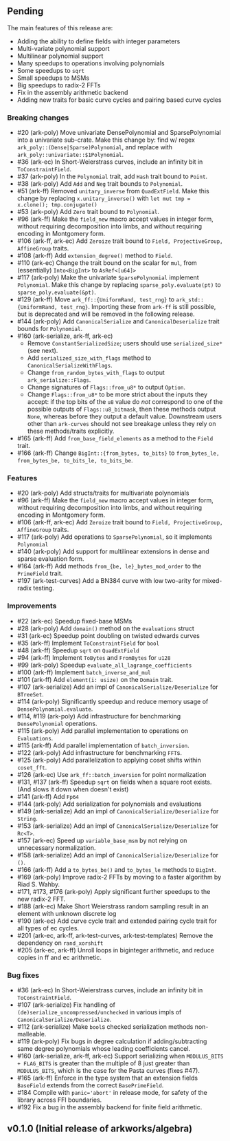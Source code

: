 ## Pending

The main features of this release are:

- Adding the ability to define fields with integer parameters
- Multi-variate polynomial support
- Multilinear polynomial support
- Many speedups to operations involving polynomials
- Some speedups to `sqrt`
- Small speedups to MSMs
- Big speedups to radix-2 FFTs
- Fix in the assembly arithmetic backend
- Adding new traits for basic curve cycles and pairing based curve cycles 

### Breaking changes
- #20 (ark-poly) Move univariate DensePolynomial and SparsePolynomial into a 
    univariate sub-crate. Make this change by:
    find w/ regex `ark_poly::(Dense|Sparse)Polynomial`, and replace with `ark_poly::univariate::$1Polynomial`.
- #36 (ark-ec) In Short-Weierstrass curves, include an infinity bit in `ToConstraintField`.
- #37 (ark-poly) In the `Polynomial` trait, add `Hash` trait bound to `Point`.
- #38 (ark-poly) Add `Add` and `Neg` trait bounds to `Polynomial`.
- #51 (ark-ff) Removed `unitary_inverse` from `QuadExtField`. Make this change by
    replacing `x.unitary_inverse()` with `let mut tmp = x.clone(); tmp.conjugate()`
- #53 (ark-poly) Add `Zero` trait bound to `Polynomial`.
- #96 (ark-ff) Make the `field_new` macro accept values in integer form, without requiring decomposition into limbs, and without requiring encoding in Montgomery form.
- #106 (ark-ff, ark-ec) Add `Zeroize` trait bound to `Field, ProjectiveGroup, AffineGroup` traits.
- #108 (ark-ff) Add `extension_degree()` method to `Field`.
- #110 (ark-ec) Change the trait bound on the scalar for `mul`, from (essentially) `Into<BigInt>` to `AsRef<[u64]>`
- #117 (ark-poly) Make the univariate `SparsePolynomial` implement `Polynomial`. Make this change
    by replacing `sparse_poly.evaluate(pt)` to `sparse_poly.evaluate(&pt)`.
- #129 (ark-ff) Move `ark_ff::{UniformRand, test_rng}` to `ark_std::{UniformRand, test_rng}`.
    Importing these from `ark-ff` is still possible, but is deprecated and will be removed in the following release.
- #144 (ark-poly) Add `CanonicalSerialize` and `CanonicalDeserialize` trait bounds for `Polynomial`.
- #160 (ark-serialize, ark-ff, ark-ec) 
  - Remove `ConstantSerializedSize`; users should use `serialized_size*` (see next).
  - Add `serialized_size_with_flags` method to `CanonicalSerializeWithFlags`. 
  - Change `from_random_bytes_with_flags` to output `ark_serialize::Flags`.
  - Change signatures of `Flags::from_u8*` to output `Option`.
  - Change `Flags::from_u8*` to be more strict about the inputs they accept: 
    if the top bits of the `u8` value do *not* correspond to one of the possible outputs of `Flags::u8_bitmask`, then these methods output `None`, whereas before they output
    a default value.
  Downstream users other than `ark-curves` should not see breakage unless they rely on these methods/traits explicitly.
- #165 (ark-ff) Add `from_base_field_elements` as a method to the `Field` trait.
- #166 (ark-ff) Change `BigInt::{from_bytes, to_bits}` to `from_bytes_le, from_bytes_be, to_bits_le, to_bits_be`.

### Features
- #20 (ark-poly) Add structs/traits for multivariate polynomials
- #96 (ark-ff) Make the `field_new` macro accept values in integer form, without requiring decomposition into limbs, and without requiring encoding in Montgomery form.
- #106 (ark-ff, ark-ec) Add `Zeroize` trait bound to `Field, ProjectiveGroup, AffineGroup` traits.
- #117 (ark-poly) Add operations to `SparsePolynomial`, so it implements `Polynomial`
- #140 (ark-poly) Add support for multilinear extensions in dense and sparse evaluation form.
- #164 (ark-ff) Add methods `from_{be, le}_bytes_mod_order` to the `PrimeField` trait.
- #197 (ark-test-curves) Add a BN384 curve with low two-arity for mixed-radix testing.

### Improvements
- #22 (ark-ec) Speedup fixed-base MSMs
- #28 (ark-poly) Add `domain()` method on the `evaluations` struct
- #31 (ark-ec) Speedup point doubling on twisted edwards curves
- #35 (ark-ff) Implement `ToConstraintField` for `bool`
- #48 (ark-ff) Speedup `sqrt` on `QuadExtField`
- #94 (ark-ff) Implement `ToBytes` and `FromBytes` for `u128`
- #99 (ark-poly) Speedup `evaluate_all_lagrange_coefficients`
- #100 (ark-ff) Implement `batch_inverse_and_mul`
- #101 (ark-ff) Add `element(i: usize)` on the `Domain` trait.
- #107 (ark-serialize) Add an impl of `CanonicalSerialize/Deserialize` for `BTreeSet`.
- #114 (ark-poly) Significantly speedup and reduce memory usage of `DensePolynomial.evaluate`.
- #114, #119 (ark-poly) Add infrastructure for benchmarking `DensePolynomial` operations.
- #115 (ark-poly) Add parallel implementation to operations on `Evaluations`.
- #115 (ark-ff) Add parallel implementation of `batch_inversion`.
- #122 (ark-poly) Add infrastructure for benchmarking `FFT`s.
- #125 (ark-poly) Add parallelization to applying coset shifts within `coset_fft`.
- #126 (ark-ec) Use `ark_ff::batch_inversion` for point normalization
- #131, #137 (ark-ff) Speedup `sqrt` on fields when a square root exists. (And slows it down when doesn't exist)
- #141 (ark-ff) Add `Fp64`
- #144 (ark-poly) Add serialization for polynomials and evaluations
- #149 (ark-serialize) Add an impl of `CanonicalSerialize/Deserialize` for `String`.
- #153 (ark-serialize) Add an impl of `CanonicalSerialize/Deserialize` for `Rc<T>`.
- #157 (ark-ec) Speed up `variable_base_msm` by not relying on unnecessary normalization.
- #158 (ark-serialize) Add an impl of `CanonicalSerialize/Deserialize` for `()`.
- #166 (ark-ff) Add a `to_bytes_be()` and `to_bytes_le` methods to `BigInt`.
- #169 (ark-poly) Improve radix-2 FFTs by moving to a faster algorithm by Riad S. Wahby.
- #171, #173, #176 (ark-poly) Apply significant further speedups to the new radix-2 FFT.
- #188 (ark-ec) Make Short Weierstrass random sampling result in an element with unknown discrete log
- #190 (ark-ec) Add curve cycle trait and extended pairing cycle trait for all types of ec cycles.
- #201 (ark-ec, ark-ff, ark-test-curves, ark-test-templates) Remove the dependency on `rand_xorshift`
- #205 (ark-ec, ark-ff) Unroll loops in biginteger arithmetic, and reduce copies in ff and ec arithmetic.

### Bug fixes
- #36 (ark-ec) In Short-Weierstrass curves, include an infinity bit in `ToConstraintField`.
- #107 (ark-serialize) Fix handling of `(de)serialize_uncompressed/unchecked` in various impls of `CanonicalSerialize/Deserialize`.
- #112 (ark-serialize) Make `bool`s checked serialization methods non-malleable.
- #119 (ark-poly) Fix bugs in degree calculation if adding/subtracting same degree polynomials
     whose leading coefficients cancel.
- #160 (ark-serialize, ark-ff, ark-ec) Support serializing when `MODULUS_BITS + FLAG_BITS` is greater than the multiple of 8 just greater than `MODULUS_BITS`, which is the case for the Pasta curves (fixes #47).
- #165 (ark-ff) Enforce in the type system that an extension fields `BaseField` extends from the correct `BasePrimeField`.
- #184 Compile with `panic='abort'` in release mode, for safety of the library across FFI boundaries.
- #192 Fix a bug in the assembly backend for finite field arithmetic.

## v0.1.0 (Initial release of arkworks/algebra)
